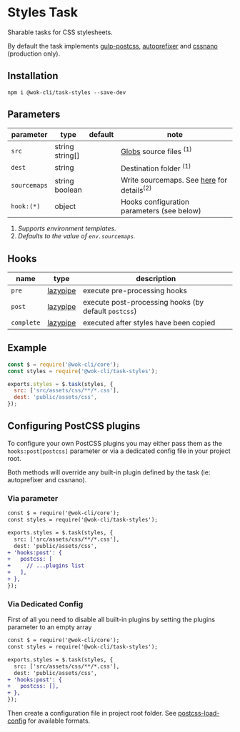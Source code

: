 # Styles Task

Sharable tasks for CSS stylesheets.

By default the task implements [gulp-postcss](https://github.com/postcss/gulp-postcss), [autoprefixer](https://github.com/postcss/autoprefixer) and [cssnano](https://cssnano.co/) (production only).

## Installation

```
npm i @wok-cli/task-styles --save-dev
```

## Parameters

| parameter    | type               | default | note                                                      |
| ------------ | ------------------ | ------- | --------------------------------------------------------- |
| `src`        | string<br>string[] |         | [Globs][1] source files <sup>(1)</sup>                    |
| `dest`       | string             |         | Destination folder <sup>(1)</sup>                         |
| `sourcemaps` | string<br>boolean  |         | Write sourcemaps. See [here][2] for details<sup>(2)</sup> |
| `hook:(*)`   | object             |         | Hooks configuration parameters (see below)                |

1. _Supports environment templates._
2. _Defaults to the value of `env.sourcemaps`._

[1]: https://gulpjs.com/docs/en/api/concepts#globs
[2]: https://gulpjs.com/docs/en/api/src#sourcemaps

## Hooks

| name       | type          | description                                          |
| ---------- | ------------- | ---------------------------------------------------- |
| `pre`      | [lazypipe][1] | execute pre-processing hooks                         |
| `post`     | [lazypipe][1] | execute post-processing hooks (by default `postcss`) |
| `complete` | [lazypipe][1] | executed after styles have been copied               |

[1]: https://github.com/OverZealous/lazypipe

## Example

```js
const $ = require('@wok-cli/core');
const styles = require('@wok-cli/task-styles');

exports.styles = $.task(styles, {
  src: ['src/assets/css/**/*.css'],
  dest: 'public/assets/css',
});
```

## Configuring PostCSS plugins

To configure your own PostCSS plugins you may either pass them as the `hooks:post[postcss]` parameter or via a dedicated config file in your project root.

Both methods will override any built-in plugin defined by the task (ie: autoprefixer and cssnano).

### Via parameter

```diff
const $ = require('@wok-cli/core');
const styles = require('@wok-cli/task-styles');

exports.styles = $.task(styles, {
  src: ['src/assets/css/**/*.css'],
  dest: 'public/assets/css',
+ 'hooks:post': {
+   postcss: [
+     // ...plugins list
+   ],
+ },
});
```

### Via Dedicated Config

First of all you need to disable all built-in plugins by setting the plugins parameter to an empty array

```diff
const $ = require('@wok-cli/core');
const styles = require('@wok-cli/task-styles');

exports.styles = $.task(styles, {
  src: ['src/assets/css/**/*.css'],
  dest: 'public/assets/css',
+ 'hooks:post': {
+   postcss: [],
+ },
});
```

Then create a configuration file in project root folder. See [postcss-load-config](https://www.npmjs.com/package/postcss-load-config) for available formats.
